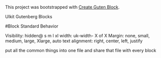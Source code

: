 This project was bootstrapped with [Create Guten Block](https://github.com/ahmadawais/create-guten-block).

UIkit Gutenberg Blocks

#Block Standard Behavior

Visibility: hidden@ s m l xl
width: uk-width- X of X
Margin: none, small, medium, large, Xlarge, auto
text alignment: right, center, left, justify

put all the common things into one file and share that file with every block